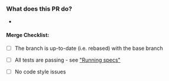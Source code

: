 ### What does this PR do?

*

#### Merge Checklist:

- [ ] The branch is up-to-date (i.e. rebased) with the base branch
- [ ] All tests are passing - see ["Running specs"](../#running-tests)
- [ ] No code style issues

